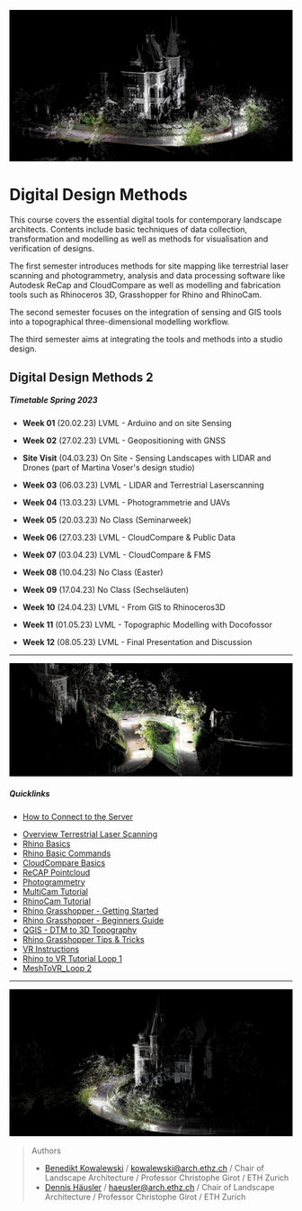
![TitleImage](./doc/00_DDMI_Perspective_I.jpg)

# Digital Design Methods

This course covers the essential digital tools for contemporary landscape architects. Contents include basic techniques of data collection, transformation and modelling as well as methods for visualisation and verification of designs.

The first semester introduces methods for site mapping like terrestrial laser scanning and photogrammetry, analysis and data processing software like Autodesk ReCap and CloudCompare as well as modelling and fabrication tools such as Rhinoceros 3D, Grasshopper for Rhino and RhinoCam.

The second semester focuses on the integration of sensing and GIS tools into a topographical three-dimensional modelling workflow.

The third semester aims at integrating the tools and methods into a studio design.

## Digital Design Methods 2

##### Timetable Spring 2023

- **Week 01** (20.02.23) LVML - Arduino and on site Sensing
- **Week 02** (27.02.23) LVML - Geopositioning with GNSS

- **Site Visit** (04.03.23) On Site - Sensing Landscapes with LIDAR and Drones (part of Martina Voser's design studio)

- **Week 03** (06.03.23) LVML - LIDAR and Terrestrial Laserscanning
- **Week 04** (13.03.23) LVML - Photogrammetrie and UAVs
- **Week 05** (20.03.23) No Class (Seminarweek)
- **Week 06** (27.03.23) LVML - CloudCompare & Public Data
- **Week 07** (03.04.23) LVML - CloudCompare & FMS
- **Week 08** (10.04.23) No Class (Easter)
- **Week 09** (17.04.23) No Class (Sechseläuten)
- **Week 10** (24.04.23) LVML - From GIS to Rhinoceros3D
- **Week 11** (01.05.23) LVML - Topographic Modelling with Docofossor
- **Week 12** (08.05.23) LVML - Final Presentation and Discussion

---

![TitleImage](./doc/00_DDMI_Perspective_II.jpg)


##### Quicklinks

- [How to Connect to the Server](06_Serveracesstutorial.md)
<!-- [History of the Site](00_History_of_the_Site.md) -->
- [Overview Terrestrial Laser Scanning](13_Terrestrial_Laser_Scanning.md)
- [Rhino Basics](01_Rhino_Tutorial.md)
- [Rhino Basic Commands](02_Rhino_Basic_Commands.md)
- [CloudCompare Basics](03_Cloudcompare_Tutorial.md)
- [ReCAP Pointcloud](04_ReCAP_Tutorial.md)
- [Photogrammetry](05_Photogrammetry.md)
- [MultiCam Tutorial](09_MultiCam_Tutorial.md)
- [RhinoCam Tutorial](10_RhinoCam_Tutorial.md)
- [Rhino Grasshopper - Getting Started](08_Grasshopper.md)
- [Rhino Grasshopper - Beginners Guide](08.1_Grasshopper_mz.md)
- [QGIS - DTM to 3D Topography](11_QGIS_Topography.md)
- [Rhino Grasshopper Tips & Tricks](12_Rhino_Grasshopper_Tips_and_Tricks.md)
- [VR Instructions](15_VR-Instructions.md)
- [Rhino to VR Tutorial Loop 1](16_RhinoToVR_Loop.md)
- [MeshToVR_Loop 2](17_MeshToVR_Loop_II.md)

---

![TitleImageII](./doc/00_DDMI_Perspective_III.jpg)

> Authors
> * [Benedikt Kowalewski](https://dfab.ch/people/benedikt-kowalewski-2) / kowalewski@arch.ethz.ch / Chair of Landscape Architecture / Professor Christophe Girot / ETH Zurich
> * [Dennis Häusler](https://girot.arch.ethz.ch/?team=dennis-hausler) / haeusler@arch.ethz.ch / Chair of Landscape Architecture / Professor Christophe Girot / ETH Zurich
